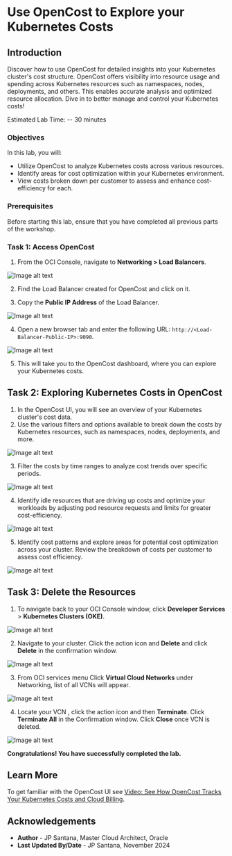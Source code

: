 # Use OpenCost to Explore your Kubernetes Costs

## Introduction

Discover how to use OpenCost for detailed insights into your Kubernetes cluster's cost structure. OpenCost offers visibility into resource usage and spending across Kubernetes resources such as namespaces, nodes, deployments, and others. This enables accurate analysis and optimized resource allocation. Dive in to better manage and control your Kubernetes costs!

Estimated Lab Time: -- 30 minutes

### Objectives

In this lab, you will:

* Utilize OpenCost to analyze Kubernetes costs across various resources.
* Identify areas for cost optimization within your Kubernetes environment.
* View costs broken down per customer to assess and enhance cost-efficiency for each.

### Prerequisites

Before starting this lab, ensure that you have completed all previous parts of the workshop.

### Task 1: Access OpenCost

1. From the OCI Console, navigate to **Networking > Load Balancers**.

![Image alt text](images/sample1.png)

2. Find the Load Balancer created for OpenCost and click on it.

3. Copy the **Public IP Address** of the Load Balancer.

![Image alt text](images/sample2.png)

4. Open a new browser tab and enter the following URL: `http://<Load-Balancer-Public-IP>:9090`.

![Image alt text](images/sample3.png)

5. This will take you to the OpenCost dashboard, where you can explore your Kubernetes costs.

## Task 2: Exploring Kubernetes Costs in OpenCost

1. In the OpenCost UI, you will see an overview of your Kubernetes cluster's cost data.
2. Use the various filters and options available to break down the costs by Kubernetes resources, such as namespaces, nodes, deployments, and more.

![Image alt text](images/sample4.png)

3. Filter the costs by time ranges to analyze cost trends over specific periods.

![Image alt text](images/sample5.png)

4. Identify idle resources that are driving up costs and optimize your workloads by adjusting pod resource requests and limits for greater cost-efficiency.

![Image alt text](images/sample6.png)

5. Identify cost patterns and explore areas for potential cost optimization across your cluster.
Review the breakdown of costs per customer to assess cost efficiency.

![Image alt text](images/sample7.png)

## Task 3: Delete the Resources

1. To navigate back to your OCI Console window, click **Developer Services** > **Kubernetes Clusters (OKE)**.

![Image alt text](images/sample8.png)

2. Navigate to your cluster. Click the action icon and **Delete** and click **Delete** in the confirmation window.

![Image alt text](images/sample9.png)

3. From OCI services menu Click **Virtual Cloud Networks** under Networking, list of all VCNs will appear.

![Image alt text](images/sample10.png)

4. Locate your VCN , click the action icon and then **Terminate**. Click **Terminate All** in the Confirmation window. Click **Close** once VCN is deleted.

![Image alt text](images/sample11.png)

**Congratulations! You have successfully completed the lab.**

## Learn More

To get familiar with the OpenCost UI see [Video: See How OpenCost Tracks Your Kubernetes Costs and Cloud Billing](https://youtu.be/lCP4Ci9Kcdg).

## Acknowledgements

* **Author** - JP Santana, Master Cloud Architect, Oracle
* **Last Updated By/Date** - JP Santana, November 2024

